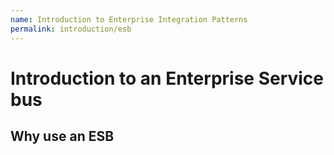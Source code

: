 ```yaml
---
name: Introduction to Enterprise Integration Patterns
permalink: introduction/esb
---
```


# Introduction to an Enterprise Service bus 

## Why use an ESB
